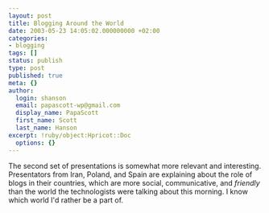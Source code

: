 ```yaml
---
layout: post
title: Blogging Around the World
date: 2003-05-23 14:05:02.000000000 +02:00
categories:
- blogging
tags: []
status: publish
type: post
published: true
meta: {}
author:
  login: shanson
  email: papascott-wp@gmail.com
  display_name: PapaScott
  first_name: Scott
  last_name: Hanson
excerpt: !ruby/object:Hpricot::Doc
  options: {}
---
```

<p>The second set of presentations is somewhat more relevant and interesting. Presentators from Iran, Poland, and Spain are explaining about the role of blogs in their countries, which are more social, communicative, and <i>friendly</i> than the world the technologists were talking about this morning. I know which world I'd rather be a part of.</p>
